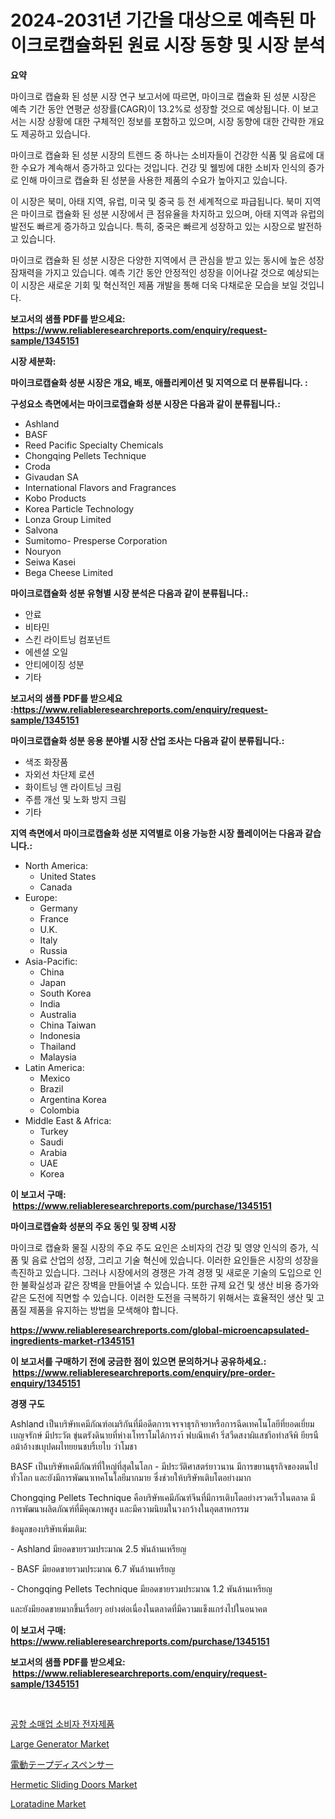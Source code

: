 <p><h1>2024-2031년 기간을 대상으로 예측된 마이크로캡슐화된 원료 시장 동향 및 시장 분석</h1></p><p><strong>요약</strong></p>
<p><p>마이크로 캡슐화 된 성분 시장 연구 보고서에 따르면, 마이크로 캡슐화 된 성분 시장은 예측 기간 동안 연평균 성장률(CAGR)이 13.2%로 성장할 것으로 예상됩니다. 이 보고서는 시장 상황에 대한 구체적인 정보를 포함하고 있으며, 시장 동향에 대한 간략한 개요도 제공하고 있습니다.</p><p>마이크로 캡슐화 된 성분 시장의 트렌드 중 하나는 소비자들이 건강한 식품 및 음료에 대한 수요가 계속해서 증가하고 있다는 것입니다. 건강 및 웰빙에 대한 소비자 인식의 증가로 인해 마이크로 캡슐화 된 성분을 사용한 제품의 수요가 높아지고 있습니다.</p><p>이 시장은 북미, 아태 지역, 유럽, 미국 및 중국 등 전 세계적으로 파급됩니다. 북미 지역은 마이크로 캡슐화 된 성분 시장에서 큰 점유율을 차지하고 있으며, 아태 지역과 유럽의 발전도 빠르게 증가하고 있습니다. 특히, 중국은 빠르게 성장하고 있는 시장으로 발전하고 있습니다.</p><p>마이크로 캡슐화 된 성분 시장은 다양한 지역에서 큰 관심을 받고 있는 동시에 높은 성장 잠재력을 가지고 있습니다. 예측 기간 동안 안정적인 성장을 이어나갈 것으로 예상되는 이 시장은 새로운 기회 및 혁신적인 제품 개발을 통해 더욱 다채로운 모습을 보일 것입니다.</p></p>
<p><strong>보고서의 샘플 PDF를 받으세요: &nbsp;<a href="https://www.reliableresearchreports.com/enquiry/request-sample/1345151">https://www.reliableresearchreports.com/enquiry/request-sample/1345151</a></strong></p>
<p><strong>시장 세분화:</strong></p>
<p><strong> 마이크로캡슐화 성분 시장은 개요, 배포, 애플리케이션 및 지역으로 더 분류됩니다. :</strong></p>
<p><strong>구성요소 측면에서는 마이크로캡슐화 성분 시장은 다음과 같이 분류됩니다.:</strong></p>
<p><ul><li>Ashland</li><li>BASF</li><li>Reed Pacific Specialty Chemicals</li><li>Chongqing Pellets Technique</li><li>Croda</li><li>Givaudan SA</li><li>International Flavors and Fragrances</li><li>Kobo Products</li><li>Korea Particle Technology</li><li>Lonza Group Limited</li><li>Salvona</li><li>Sumitomo- Presperse Corporation</li><li>Nouryon</li><li>Seiwa Kasei</li><li>Bega Cheese Limited</li></ul></p>
<p><strong> 마이크로캡슐화 성분 유형별 시장 분석은 다음과 같이 분류됩니다.:</strong></p>
<p><ul><li>안료</li><li>비타민</li><li>스킨 라이트닝 컴포넌트</li><li>에센셜 오일</li><li>안티에이징 성분</li><li>기타</li></ul></p>
<p><strong>보고서의 샘플 PDF를 받으세요 :<a href="https://www.reliableresearchreports.com/enquiry/request-sample/1345151">https://www.reliableresearchreports.com/enquiry/request-sample/1345151</a></strong></p>
<p><strong> 마이크로캡슐화 성분 응용 분야별 시장 산업 조사는 다음과 같이 분류됩니다.:</strong></p>
<p><ul><li>색조 화장품</li><li>자외선 차단제 로션</li><li>화이트닝 앤 라이트닝 크림</li><li>주름 개선 및 노화 방지 크림</li><li>기타</li></ul></p>
<p><strong>지역 측면에서 마이크로캡슐화 성분 지역별로 이용 가능한 시장 플레이어는 다음과 같습니다.:</strong></p>
<p><ul>
    <li>
        North America:
        <ul>
            <li>United States</li>
            <li>Canada</li>
        </ul>
    </li>
    <li>
        Europe:
        <ul>
            <li>Germany</li>
            <li>France</li>
            <li>U.K.</li>
            <li>Italy</li>
            <li>Russia</li>
        </ul>
    </li>
    <li>
        Asia-Pacific:
        <ul>
            <li>China</li>
            <li>Japan</li>
            <li>South Korea</li>
            <li>India</li>
            <li>Australia</li>
            <li>China Taiwan</li>
            <li>Indonesia</li>
            <li>Thailand</li>
            <li>Malaysia</li>
        </ul>
    </li>
    <li>
        Latin America:
        <ul>
            <li>Mexico</li>
            <li>Brazil</li>
            <li>Argentina Korea</li>
            <li>Colombia</li>
        </ul>
    </li>
    <li>
        Middle East & Africa:
        <ul>
            <li>Turkey</li>
            <li>Saudi</li>
            <li>Arabia</li>
            <li>UAE</li>
            <li>Korea</li>
        </ul>
    </li>
    </ul></p>
<p><strong>이 보고서 구매: &nbsp;<a href="https://www.reliableresearchreports.com/purchase/1345151">https://www.reliableresearchreports.com/purchase/1345151</a></strong></p>
<p><strong>마이크로캡슐화 성분의 주요 동인 및 장벽 시장</strong></p>
<p><p>마이크로 캡슐화 물질 시장의 주요 주도 요인은 소비자의 건강 및 영양 인식의 증가, 식품 및 음료 산업의 성장, 그리고 기술 혁신에 있습니다. 이러한 요인들은 시장의 성장을 촉진하고 있습니다. 그러나 시장에서의 경쟁은 가격 경쟁 및 새로운 기술의 도입으로 인한 불확실성과 같은 장벽을 만들어낼 수 있습니다. 또한 규제 요건 및 생산 비용 증가와 같은 도전에 직면할 수 있습니다. 이러한 도전을 극복하기 위해서는 효율적인 생산 및 고품질 제품을 유지하는 방법을 모색해야 합니다.</p></p>
<p><strong><a href="https://www.reliableresearchreports.com/global-microencapsulated-ingredients-market-r1345151">https://www.reliableresearchreports.com/global-microencapsulated-ingredients-market-r1345151</a></strong></p>
<p><strong>이 보고서를 구매하기 전에 궁금한 점이 있으면 문의하거나 공유하세요.: &nbsp;<a href="https://www.reliableresearchreports.com/enquiry/pre-order-enquiry/1345151">https://www.reliableresearchreports.com/enquiry/pre-order-enquiry/1345151</a></strong></p>
<p><strong>경쟁 구도</strong></p>
<p><p>Ashland เป็นบริษัทเคมีภัณฑ์อเมริกันที่มีอดีตการเจรจาธุรกิจยาหรือการฉีดเทคโนโลยีที่ยอดเยี่ยม เบญจรักษ์ มีประวัต ขุ่นตรังดินายที่ห่างเโทราโมได้การงา้ ฟบณึทเค่้า ริ่สวืดสงาผิแสชาีอทำสจีพิ ยียรนือม้าอ้างชเบุปดผไทยยนชบริ้เยไบ วำโมชา</p><p>BASF เป็นบริษัทเคมีภัณฑ์ที่ใหญ่ที่สุดในโลก - มีประวัติศาสตร์ยาวนาน มีการขยานธุรกิจของตนไปทั่วโลก และยังมีการพัฒนาเทคโนโลยีมากมาย ซึ่งช่วยให้บริษัทเติบโตอย่างมาก</p><p>Chongqing Pellets Technique คือบริษัทเคมีภัณฑ์จีนที่มีการเติบโตอย่างรวดเร็วในตลาด มีการพัฒนาผลิตภัณฑ์ที่มีคุณภาพสูง และมีความนิยมในวงกว้างในอุตสาหกรรม</p><p>ข้อมูลของบริษัทเพิ่มเติม:</p><p>- Ashland มียอดขายรวมประมาณ 2.5 พันล้านเหรียญ</p><p>- BASF มียอดขายรวมประมาณ 6.7 พันล้านเหรียญ</p><p>- Chongqing Pellets Technique มียอดขายรวมประมาณ 1.2 พันล้านเหรียญ</p><p>และยังมียอดขายมากขึ้นเรื่อยๆ อย่างต่อเนื่องในตลาดที่มีความแข็งแกร่งไปในอนาคต</p></p>
<p><strong>이 보고서 구매: &nbsp; <a href="https://www.reliableresearchreports.com/purchase/1345151">https://www.reliableresearchreports.com/purchase/1345151</a></strong></p>
<p><strong>보고서의 샘플 PDF를 받으세요: &nbsp;<a href="https://www.reliableresearchreports.com/enquiry/request-sample/1345151">https://www.reliableresearchreports.com/enquiry/request-sample/1345151</a></strong><strong></strong></p>
<p>&nbsp;</p>
<p><p><a href="https://github.com/nuekbpymrrz5/Market-Research-Report-List-1/blob/main/786535820073.md">공항 소매업 소비자 전자제품</a></p><p><a href="https://github.com/castoriffic/Market-Research-Report-List-4/blob/main/large-generator-market.md">Large Generator Market</a></p><p><a href="https://github.com/jkjreqjscoxx7/Market-Research-Report-List-1/blob/main/852911121818.md">電動テープディスペンサー</a></p><p><a href="https://view.publitas.com/reportprime-1/hermetic-sliding-doors-market-size-furnishes-valuable-information-encompassing-market-share-market-trends-and-projections-spanning-from-2024-to-2031/">Hermetic Sliding Doors Market</a></p><p><a href="https://automatic-knee-4c7.notion.site/Loratadine-Market-Size-2024-2031-Global-Industrial-Analysis-Key-Geographical-Regions-Market-Shar-806653081e9a41dca2de91db68166ade">Loratadine Market</a></p></p>